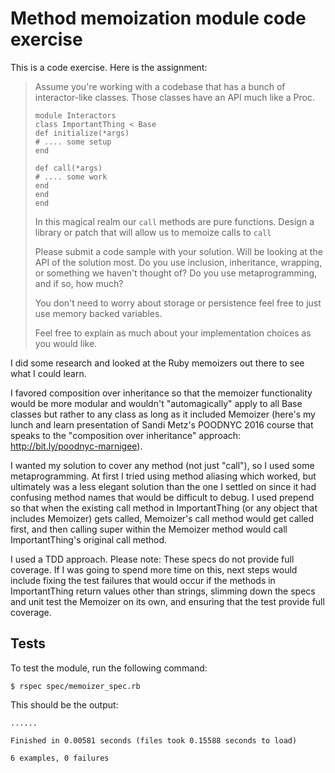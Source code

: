 # Method memoization module code exercise

This is a code exercise. Here is the assignment:

> Assume you're working with a codebase that has a bunch of interactor-like classes.
> Those classes have an API much like a Proc.
>
> ```
> module Interactors
> class ImportantThing < Base
> def initialize(*args)
> # .... some setup
> end
>
> def call(*args)
> # .... some work
> end
> end
> end
> ```
>
> In this magical realm our `call` methods are pure functions. Design a library
> or patch that will allow us to memoize calls to `call`
>
> Please submit a code sample with your solution.
> Will be looking at the API of the solution most.
> Do you use inclusion, inheritance, wrapping, or something we haven't thought of?
> Do you use metaprogramming, and if so, how much?
>
> You don't need to worry about storage or persistence feel free to just use memory
> backed variables.
>
> Feel free to explain as much about your implementation choices as you would like.

I did some research and looked at the Ruby memoizers out there to see what I could learn.

I favored composition over inheritance so that the memoizer functionality would be more modular and wouldn't "automagically" apply to all Base classes but rather to any class as long as it included Memoizer (here's my lunch and learn presentation of Sandi Metz's POODNYC 2016 course that speaks to the "composition over inheritance" approach: http://bit.ly/poodnyc-marnigee).

I wanted my solution to cover any method (not just "call"), so I used some metaprogramming. At first I tried using method aliasing which worked, but ultimately was a less elegant solution than the one I settled on since it had confusing method names that would be difficult to debug. I used prepend so that when the existing call method in ImportantThing (or any object that includes Memoizer) gets called, Memoizer's call method would get called first, and then calling super within the Memoizer method would call ImportantThing's original call method.

I used a TDD approach. Please note: These specs do not provide full coverage. If I was going to spend more time on this, next steps would include fixing the test failures that would occur if the methods in ImportantThing return values other than strings,  slimming down the specs and unit test the Memoizer on its own, and ensuring that the test provide  full coverage.

## Tests

To test the module, run the following command:

```
$ rspec spec/memoizer_spec.rb
```

This should be the output:

```
......

Finished in 0.00581 seconds (files took 0.15588 seconds to load)

6 examples, 0 failures
```
